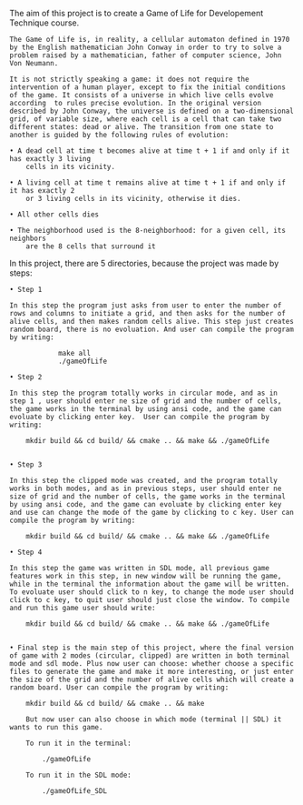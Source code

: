 The aim of this project is to create a Game of Life for Developement Technique course.

	The Game of Life is, in reality, a cellular automaton defined in 1970 by the English mathematician John Conway in order to try to solve a problem raised by a mathematician, father of computer science, John Von Neumann. 

	It is not strictly speaking a game: it does not require the intervention of a human player, except to fix the initial conditions of the game. It consists of a universe in which live cells evolve according  to rules precise evolution. In the original version described by John Conway, the universe is defined on a two-dimensional grid, of variable size, where each cell is a cell that can take two different states: dead or alive. The transition from one state to another is guided by the following rules of evolution:

	• A dead cell at time t becomes alive at time t + 1 if and only if it has exactly 3 living 
		cells in its vicinity.

	• A living cell at time t remains alive at time t + 1 if and only if it has exactly 2
		or 3 living cells in its vicinity, otherwise it dies.

	• All other cells dies

	• The neighborhood used is the 8-neighborhood: for a given cell, its neighbors
		are the 8 cells that surround it

In this project, there are 5 directories, because the project was made by steps:

	• Step 1

	In this step the program just asks from user to enter the number of rows and columns to initiate a grid, and then asks for the number of alive cells, and then makes random cells alive. This step just creates random board, there is no evoluation. And user can compile the program by writing:

				make all
				./gameOfLife

	• Step 2

	In this step the program totally works in circular mode, and as in step 1 , user should enter ne size of grid and the number of cells, the game works in the terminal by using ansi code, and the game can evoluate by clicking enter key.  User can compile the program by writing:

		mkdir build && cd build/ && cmake .. && make && ./gameOfLife


	• Step 3

	In this step the clipped mode was created, and the program totally works in both modes, and as in previous steps, user should enter ne size of grid and the number of cells, the game works in the terminal by using ansi code, and the game can evoluate by clicking enter key and use can change the mode of the game by clicking to c key. User can compile the program by writing:

		mkdir build && cd build/ && cmake .. && make && ./gameOfLife

	• Step 4

	In this step the game was written in SDL mode, all previous game features work in this step, in new window will be running the game, while in the terminal the information about the game will be written. To evoluate user should click to n key, to change the mode user should click to c key, to quit user should just close the window. To compile and run this game user should write:

		mkdir build && cd build/ && cmake .. && make && ./gameOfLife
	

	• Final step is the main step of this project, where the final version of game with 2 modes (circular, clipped) are written in both terminal mode and sdl mode. Plus now user can choose: whether choose a specific files to generate the game and make it more interesting, or just enter the size of the grid and the number of alive cells which will create a random board. User can compile the program by writing:

		mkdir build && cd build/ && cmake .. && make

		But now user can also choose in which mode (terminal || SDL) it wants to run this game.

		To run it in the terminal:

			./gameOfLife

		To run it in the SDL mode:

			./gameOfLife_SDL
